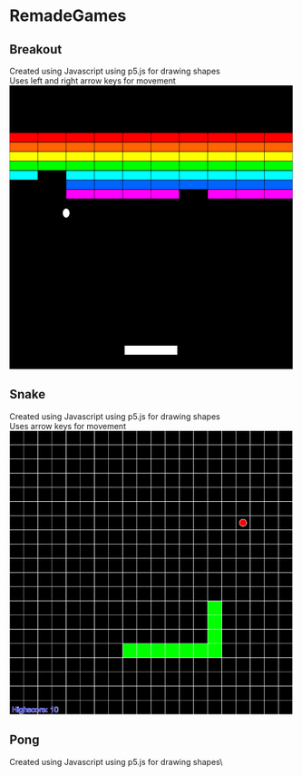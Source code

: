 # RemadeGames
##  Breakout
Created using Javascript using p5.js for drawing shapes\
Uses left and right arrow keys for movement\
<img src="https://github.com/MattR2718/RemadeGames/blob/main/breakout/Breakout.PNG" width="500" height="500">

## Snake
Created using Javascript using p5.js for drawing shapes\
Uses arrow keys for movement\
<img src="https://github.com/MattR2718/RemadeGames/blob/main/snake/Snake.PNG" width="500" height="500">

## Pong
Created using Javascript using p5.js for drawing shapes\
